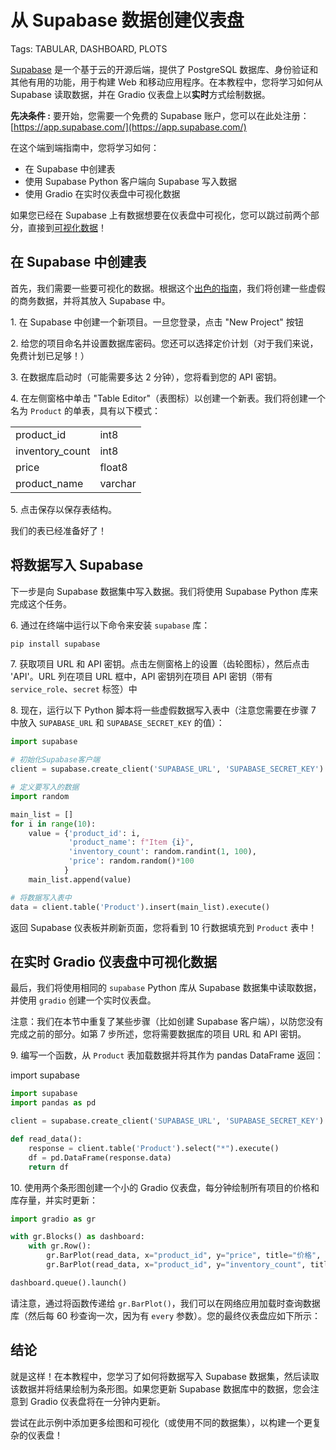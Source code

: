 # 从 Supabase 数据创建仪表盘
Tags: TABULAR, DASHBOARD, PLOTS 

[Supabase](https://supabase.com/) 是一个基于云的开源后端，提供了 PostgreSQL 数据库、身份验证和其他有用的功能，用于构建 Web 和移动应用程序。在本教程中，您将学习如何从 Supabase 读取数据，并在 Gradio 仪表盘上以**实时**方式绘制数据。

**先决条件 :** 要开始，您需要一个免费的 Supabase 账户，您可以在此处注册：[https://app.supabase.com/](https://app.supabase.com/)

在这个端到端指南中，您将学习如何：

* 在 Supabase 中创建表
* 使用 Supabase Python 客户端向 Supabase 写入数据
* 使用 Gradio 在实时仪表盘中可视化数据

如果您已经在 Supabase 上有数据想要在仪表盘中可视化，您可以跳过前两个部分，直接到[可视化数据](#visualize-the-data-in-a-real-time-gradio-dashboard)！

## 在 Supabase 中创建表

首先，我们需要一些要可视化的数据。根据这个[出色的指南](https://supabase.com/blog/loading-data-supabase-python)，我们将创建一些虚假的商务数据，并将其放入 Supabase 中。

1\. 在 Supabase 中创建一个新项目。一旦您登录，点击 "New Project" 按钮

2\. 给您的项目命名并设置数据库密码。您还可以选择定价计划（对于我们来说，免费计划已足够！）

3\. 在数据库启动时（可能需要多达 2 分钟），您将看到您的 API 密钥。

4\. 在左侧窗格中单击 "Table Editor"（表图标）以创建一个新表。我们将创建一个名为 `Product` 的单表，具有以下模式：

<center>
<table>
<tr><td>product_id</td><td>int8</td></tr>
<tr><td>inventory_count</td><td>int8</td></tr>
<tr><td>price</td><td>float8</td></tr>
<tr><td>product_name</td><td>varchar</td></tr>
</table>
</center>

5\. 点击保存以保存表结构。

我们的表已经准备好了！

## 将数据写入 Supabase

下一步是向 Supabase 数据集中写入数据。我们将使用 Supabase Python 库来完成这个任务。

6\. 通过在终端中运行以下命令来安装 `supabase` 库：

```bash
pip install supabase
```

7\. 获取项目 URL 和 API 密钥。点击左侧窗格上的设置（齿轮图标），然后点击 'API'。URL 列在项目 URL 框中，API 密钥列在项目 API 密钥（带有 `service_role`、`secret` 标签）中

8\. 现在，运行以下 Python 脚本将一些虚假数据写入表中（注意您需要在步骤 7 中放入 `SUPABASE_URL` 和 `SUPABASE_SECRET_KEY` 的值）：

```python
import supabase

# 初始化Supabase客户端
client = supabase.create_client('SUPABASE_URL', 'SUPABASE_SECRET_KEY')

# 定义要写入的数据
import random

main_list = []
for i in range(10):
    value = {'product_id': i, 
             'product_name': f"Item {i}",
             'inventory_count': random.randint(1, 100), 
             'price': random.random()*100
            }
    main_list.append(value)

# 将数据写入表中
data = client.table('Product').insert(main_list).execute()
```

返回 Supabase 仪表板并刷新页面，您将看到 10 行数据填充到 `Product` 表中！

## 在实时 Gradio 仪表盘中可视化数据

最后，我们将使用相同的 `supabase` Python 库从 Supabase 数据集中读取数据，并使用 `gradio` 创建一个实时仪表盘。

注意：我们在本节中重复了某些步骤（比如创建 Supabase 客户端），以防您没有完成之前的部分。如第 7 步所述，您将需要数据库的项目 URL 和 API 密钥。

9\. 编写一个函数，从 `Product` 表加载数据并将其作为 pandas DataFrame 返回：

import supabase
```python
import supabase
import pandas as pd

client = supabase.create_client('SUPABASE_URL', 'SUPABASE_SECRET_KEY')

def read_data():
    response = client.table('Product').select("*").execute()
    df = pd.DataFrame(response.data)
    return df
```

10\. 使用两个条形图创建一个小的 Gradio 仪表盘，每分钟绘制所有项目的价格和库存量，并实时更新：

```python
import gradio as gr

with gr.Blocks() as dashboard:
    with gr.Row():
        gr.BarPlot(read_data, x="product_id", y="price", title="价格", every=60)
        gr.BarPlot(read_data, x="product_id", y="inventory_count", title="库存", every=60)

dashboard.queue().launch()
```

请注意，通过将函数传递给 `gr.BarPlot()`，我们可以在网络应用加载时查询数据库（然后每 60 秒查询一次，因为有 `every` 参数）。您的最终仪表盘应如下所示：

<gradio-app space="abidlabs/supabase"></gradio-app>

## 结论

就是这样！在本教程中，您学习了如何将数据写入 Supabase 数据集，然后读取该数据并将结果绘制为条形图。如果您更新 Supabase 数据库中的数据，您会注意到 Gradio 仪表盘将在一分钟内更新。

尝试在此示例中添加更多绘图和可视化（或使用不同的数据集），以构建一个更复杂的仪表盘！